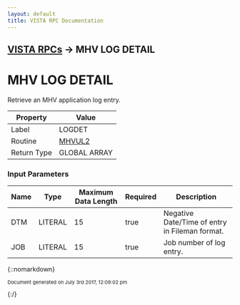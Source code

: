 ```yaml
---
layout: default
title: VISTA RPC Documentation
---
```


## [VISTA RPCs](TableOfContents) &#8594; MHV LOG DETAIL
# MHV LOG DETAIL

Retrieve an MHV application log entry.

Property | Value
--- | ---
Label | LOGDET
Routine | [MHVUL2](http://code.osehra.org/dox/Routine_MHVUL2_source.html)
Return Type | GLOBAL ARRAY


### Input Parameters

Name | Type | Maximum Data Length | Required | Description
--- | --- | --- | --- | ---
DTM | LITERAL | 15 | true | Negative Date/Time of entry in Fileman format.
JOB | LITERAL | 15 | true | Job number of log entry.



{::nomarkdown} <br/><p style="font-size: 11px">Document generated on July 3rd 2017, 12:09:02 pm</p>{:/}